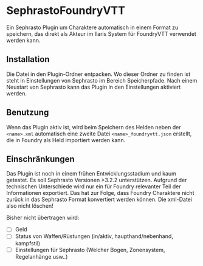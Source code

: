 # SephrastoFoundryVTT

Ein Sephrasto Plugin um Charaktere automatisch in einem Format zu speichern, das direkt als Akteur im Ilaris System für FoundryVTT verwendet werden kann.

## Installation

Die Datei in den Plugin-Ordner entpacken. Wo dieser Ordner zu finden ist steht in Einstellungen von Sephrasto im Bereich Speicherpfade. Nach einem Neustart von Sephrasto kann das Plugin in den Einstellungen aktiviert werden.

## Benutzung

Wenn das Plugin aktiv ist, wird beim Speichern des Helden neben der `<name>.xml` automatisch eine zweite Datei `<name>_foundryvtt.json` erstellt, die in Foundry als Held importiert werden kann.

## Einschränkungen

Das Plugin ist noch in einem frühen Entwicklungsstadium und kaum getestet. Es soll Sephrasto Versionen >3.2.2 unterstützen. Aufgrund der technischen Unterschiede wird nur ein für Foundry relevanter Teil der Informationen exportiert. Das hat zur Folge, dass Foundry Charaktere nicht zurück in das Sephrasto Format konvertiert werden können. Die xml-Datei also nicht löschen!

Bisher nicht übertragen wird:

- [ ] Geld
- [ ] Status von Waffen/Rüstungen (in/aktiv, haupthand/nebenhand, kampfstil)
- [ ] Einstellungen für Sephrasto (Welcher Bogen, Zonensystem, Regelanhänge usw..)

